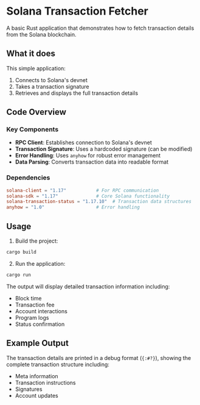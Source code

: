 # Solana Transaction Fetcher

A basic Rust application that demonstrates how to fetch transaction details from the Solana blockchain.

## What it does

This simple application:
1. Connects to Solana's devnet
2. Takes a transaction signature
3. Retrieves and displays the full transaction details

## Code Overview

### Key Components

- **RPC Client**: Establishes connection to Solana's devnet
- **Transaction Signature**: Uses a hardcoded signature (can be modified)
- **Error Handling**: Uses `anyhow` for robust error management
- **Data Parsing**: Converts transaction data into readable format

### Dependencies

```toml
solana-client = "1.17"           # For RPC communication
solana-sdk = "1.17"              # Core Solana functionality
solana-transaction-status = "1.17.10"  # Transaction data structures
anyhow = "1.0"                   # Error handling
```

## Usage

1. Build the project:
```bash
cargo build
```

2. Run the application:
```bash
cargo run
```

The output will display detailed transaction information including:
- Block time
- Transaction fee
- Account interactions
- Program logs
- Status confirmation

## Example Output

The transaction details are printed in a debug format (`{:#?}`), showing the complete transaction structure including:
- Meta information
- Transaction instructions
- Signatures
- Account updates
